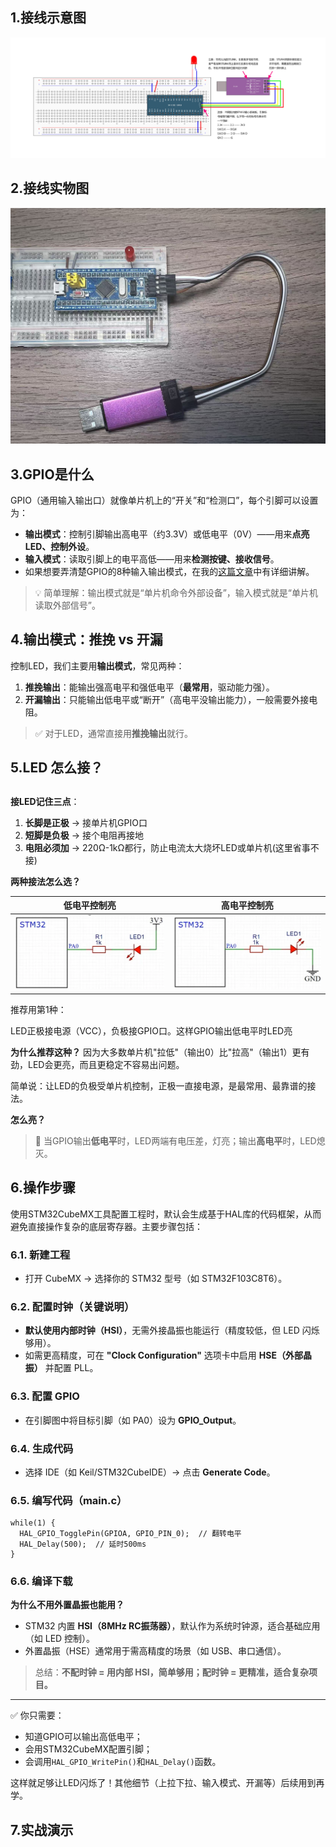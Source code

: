 ## 1.接线示意图

![LED闪烁](assets/LED闪烁.jpg)

## 2.接线实物图

![微信图片_20250909223013_67_8](assets/微信图片_20250909223013_67_8.jpg)

## 3.GPIO是什么

GPIO（通用输入输出口）就像单片机上的“开关”和“检测口”，每个引脚可以设置为：

- **输出模式**：控制引脚输出高电平（约3.3V）或低电平（0V）——用来**点亮LED、控制外设**。
- **输入模式**：读取引脚上的电平高低——用来**检测按键、接收信号**。
- 如果想要弄清楚GPIO的8种输入输出模式，在我的[这篇文章](https://mp.weixin.qq.com/s/O-QMAHL9Z7-HOBmbcWp5eg)中有详细讲解。

> 💡 简单理解：输出模式就是“单片机命令外部设备”，输入模式就是“单片机读取外部信号”。

## 4.输出模式：推挽 vs 开漏

控制LED，我们主要用**输出模式**，常见两种：

1. **推挽输出**：能输出强高电平和强低电平（**最常用**，驱动能力强）。
2. **开漏输出**：只能输出低电平或“断开”（高电平没输出能力），一般需要外接电阻。

> ✅ 对于LED，通常直接用**推挽输出**就行。

## 5.LED 怎么接？

## 

**接LED记住三点**：

1. **长脚是正极** → 接单片机GPIO口
2. **短脚是负极** → 接个电阻再接地
3. **电阻必须加** → 220Ω-1kΩ都行，防止电流太大烧坏LED或单片机(这里省事不接)

**两种接法怎么选？**

| 低电平控制亮                 | 高电平控制亮                 |
| ---------------------------- | ---------------------------- |
| ![](assets/低电平控制亮.png) | ![](assets/高电平控制亮.png) |

推荐用第1种：

LED正极接电源（VCC），负极接GPIO口。这样GPIO输出低电平时LED亮

**为什么推荐这种？**
 因为大多数单片机"拉低"（输出0）比"拉高"（输出1）更有劲，LED会更亮，而且更稳定不容易出问题。

简单说：让LED的负极受单片机控制，正极一直接电源，是最常用、最靠谱的接法。

**怎么亮？**

> 🔄 当GPIO输出**低电平**时，LED两端有电压差，灯亮；输出**高电平**时，LED熄灭。

## 6.操作步骤

使用STM32CubeMX工具配置工程时，默认会生成基于HAL库的代码框架，从而避免直接操作复杂的底层寄存器。主要步骤包括：

### **6.1. 新建工程**

- 打开 CubeMX → 选择你的 STM32 型号（如 STM32F103C8T6）。

### **6.2. 配置时钟（关键说明）**

- **默认使用内部时钟（HSI）**，无需外接晶振也能运行（精度较低，但 LED 闪烁够用）。
- 如需更高精度，可在 **"Clock Configuration"** 选项卡中启用 **HSE（外部晶振）** 并配置 PLL。

### **6.3. 配置 GPIO**

- 在引脚图中将目标引脚（如 PA0）设为 **GPIO_Output**。

### **6.4. 生成代码**

- 选择 IDE（如 Keil/STM32CubeIDE）→ 点击 **Generate Code**。

### **6.5. 编写代码（main.c）**

```
while(1) {
  HAL_GPIO_TogglePin(GPIOA, GPIO_PIN_0);  // 翻转电平
  HAL_Delay(500);  // 延时500ms
}
```

### **6.6. 编译下载**

**为什么不用外置晶振也能用？**

- STM32 内置 **HSI（8MHz RC振荡器）**，默认作为系统时钟源，适合基础应用（如 LED 控制）。
- 外置晶振（HSE）通常用于需高精度的场景（如 USB、串口通信）。

> 总结：**不配时钟 = 用内部 HSI，简单够用；配时钟 = 更精准，适合复杂项目。**

------

✅ 你只需要：

- 知道GPIO可以输出高低电平；
- 会用STM32CubeMX配置引脚；
- 会调用`HAL_GPIO_WritePin()`和`HAL_Delay()`函数。

这样就足够让LED闪烁了！其他细节（上拉下拉、输入模式、开漏等）后续用到再学。

## 7.实战演示

